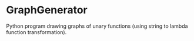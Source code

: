# GraphGenerator
Python program drawing graphs of unary functions (using string to lambda function transformation).

